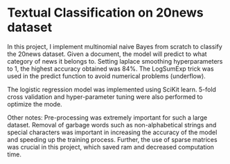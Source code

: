 # Textual Classification on 20news dataset

In this project, I implement multinomial naive Bayes from scratch to classify the 20news dataset. Given a document, the model will predict to what category of news it belongs to. Setting laplace smoothing hyperparameters to 1, the highest accuracy obtained was 84%. The LogSumExp trick was used in the predict function to avoid numerical problems (underflow).

The logistic regression model was implemented using SciKit learn. 5-fold cross validation and hyper-parameter tuning were also performed to optimize the mode.

Other notes: Pre-processing was extremely important for such a large dataset. Removal of garbage words such as non-alphabetical strings and special characters was important in increasing the accuracy of the model and speeding up the training process. Further, the use of sparse matrices was crucial in this project, which saved ram and decreased computation time.
